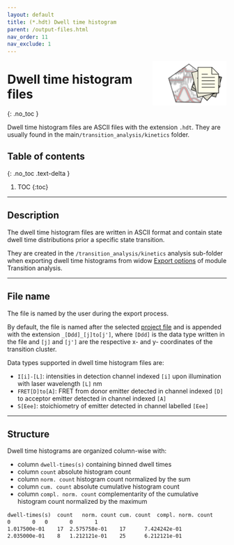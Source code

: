 ```yaml
---
layout: default
title: (*.hdt) Dwell time histogram
parent: /output-files.html
nav_order: 11
nav_exclude: 1
---
```


<img src="../assets/images/logos/logo-output-files_400px.png" width="170" style="float:right; margin-left: 15px;"/>

# Dwell time histogram files
{: .no_toc }

Dwell time histogram files are ASCII files with the extension `.hdt`. They are usually found in the main`/transition_analysis/kinetics` folder.

## Table of contents
{: .no_toc .text-delta }

1. TOC
{:toc}


---

## Description

The dwell time histogram files are written in ASCII format and contain state dwell time distributions prior a specific state transition.

They are created in the `/transition_analysis/kinetics` analysis sub-folder when exporting dwell time histograms from widow 
[Export options](../transition-analysis/functionalities/set-export-options.html#transition-density-plot-tdp) of module Transition analysis.


---

## File name

The file is named by the user during the export process.

By default, the file is named after the selected <u>project file</u> and is appended with the extension `_[Ddd]_[j]to[j']`, where `[Ddd]` is the data type written in the file and `[j]` and `[j']` are the respective x- and y- coordinates of the transition cluster.

Data types supported in dwell time histogram files are:
* `I[i]-[L]`: intensities in detection channel indexed `[i]` upon illumination with laser wavelength `[L]` nm
* `FRET[D]to[A]`: FRET from donor emitter detected in channel indexed `[D]` to acceptor emitter detected in channel indexed `[A]`
* `S[Eee]`: stoichiometry of emitter detected in channel labelled `[Eee]`


---

## Structure

Dwell time histograms are organized column-wise with:
* column `dwell-times(s)` containing binned dwell times
* column `count` absolute histogram count
* column `norm. count` histogram count normalized by the sum
* column `cum. count` absolute cumulative histogram count
* column `compl. norm. count` complementarity of the cumulative histogram count normalized by the maximum

```
dwell-times(s)	count	norm. count	cum. count	compl. norm. count
0		0	0		0		1
1.017500e-01	17	2.575758e-01	17		7.424242e-01
2.035000e-01	8	1.212121e-01	25		6.212121e-01
```